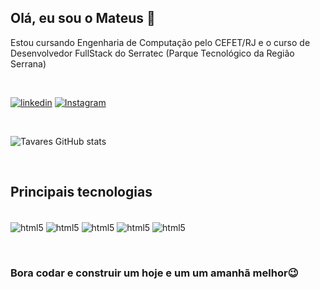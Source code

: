 ## Olá, eu sou o Mateus 👋

Estou cursando Engenharia de Computação pelo CEFET/RJ e o curso de Desenvolvedor FullStack do Serratec (Parque Tecnológico da Região Serrana)

&nbsp;

[![linkedin](https://img.shields.io/badge/LinkedIn-0077B5?style=for-the-badge&logo=linkedin&logoColor=white
)](https://www.linkedin.com/in/mateus-tavares-a819811b0/)
[![Instagram](https://img.shields.io/badge/Instagram-E4405F?style=for-the-badge&logo=instagram&logoColor=white
)](https://www.instagram.com/eutavaresmateus/)

&nbsp;

![Tavares GitHub stats](https://github-readme-stats.vercel.app/api?username=tavaresmateus&show_icons=true&theme=dracula)



&nbsp;
## Principais tecnologias 

<div style="display: inline-block"><br>
    <img align="center"  alt="html5" src="https://img.shields.io/badge/HTML5-E34F26?style=for-the-badge&logo=html5&logoColor=white">
    <img align="center"  alt="html5" src="https://img.shields.io/badge/CSS3-1572B6?style=for-the-badge&logo=css3&logoColor=white">
    <img align="center"  alt="html5" src="https://img.shields.io/badge/JavaScript-F7DF1E?style=for-the-badge&logo=javascript&logoColor=black">
    <img align="center"  alt="html5" src="https://img.shields.io/badge/Java-ED8B00?style=for-the-badge&logo=java&logoColor=white">
    <img align="center"  alt="html5" src="https://img.shields.io/badge/Python-3776AB?style=for-the-badge&logo=python&logoColor=white">
</div>

&nbsp;

### Bora codar e construir um hoje e um um amanhã melhor😉
